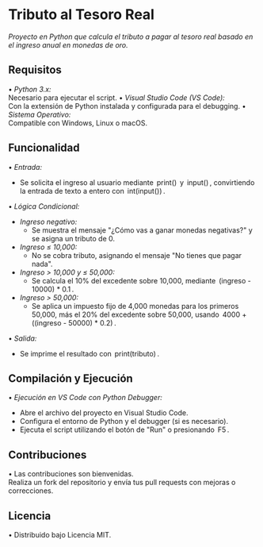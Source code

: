 
# Tributo al Tesoro Real

*Proyecto en Python que calcula el tributo a pagar al tesoro real basado en el ingreso anual en monedas de oro.*

## Requisitos

•⁠  ⁠*Python 3.x:*  
  Necesario para ejecutar el script.
•⁠  ⁠*Visual Studio Code (VS Code):*  
  Con la extensión de Python instalada y configurada para el debugging.
•⁠  ⁠*Sistema Operativo:*  
  Compatible con Windows, Linux o macOS.

## Funcionalidad

•⁠  ⁠*Entrada:*  
  - Se solicita el ingreso al usuario mediante ⁠ print() ⁠ y ⁠ input() ⁠, convirtiendo la entrada de texto a entero con ⁠ int(input()) ⁠.

•⁠  ⁠*Lógica Condicional:*  
  - *Ingreso negativo:*  
    - Se muestra el mensaje "¿Cómo vas a ganar monedas negativas?" y se asigna un tributo de 0.
  - *Ingreso ≤ 10,000:*  
    - No se cobra tributo, asignando el mensaje "No tienes que pagar nada".
  - *Ingreso > 10,000 y ≤ 50,000:*  
    - Se calcula el 10% del excedente sobre 10,000, mediante ⁠ (ingreso - 10000) * 0.1 ⁠.
  - *Ingreso > 50,000:*  
    - Se aplica un impuesto fijo de 4,000 monedas para los primeros 50,000, más el 20% del excedente sobre 50,000, usando ⁠ 4000 + ((ingreso - 50000) * 0.2) ⁠.

•⁠  ⁠*Salida:*  
  - Se imprime el resultado con ⁠ print(tributo) ⁠.

## Compilación y Ejecución

•⁠  ⁠*Ejecución en VS Code con Python Debugger:*  
  - Abre el archivo del proyecto en Visual Studio Code.
  - Configura el entorno de Python y el debugger (si es necesario).
  - Ejecuta el script utilizando el botón de "Run" o presionando ⁠ F5 ⁠.

## Contribuciones

•⁠  ⁠Las contribuciones son bienvenidas.  
  Realiza un fork del repositorio y envía tus pull requests con mejoras o correcciones.

## Licencia

•⁠  ⁠Distribuido bajo Licencia MIT.
